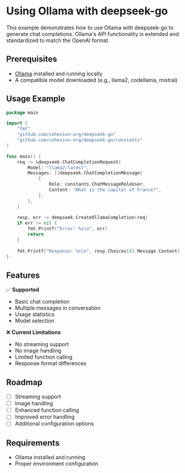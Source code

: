 # Using Ollama with deepseek-go
This example demonstrates how to use Ollama with deepseek-go to generate chat completions. Ollama's API functionality is extended and standardized to match the OpenAI format.

## Prerequisites

- [Ollama](https://ollama.ai/) installed and running locally
- A compatible model downloaded (e.g., llama2, codellama, mistral)

## Usage Example

```go
package main

import (
    "fmt"
    "github.com/cohesion-org/deepseek-go"
    "github.com/cohesion-org/deepseek-go/constants"
)

func main() {
    req := &deepseek.ChatCompletionRequest{
        Model: "llama2:latest",
        Messages: []deepseek.ChatCompletionMessage{
            {
                Role: constants.ChatMessageRoleUser,
                Content: "What is the capital of France?",
            },
        },
    }
    
    resp, err := deepseek.CreateOllamaCompletion(req)
    if err != nil {
        fmt.Printf("Error: %v\n", err)
        return
    }
    
    fmt.Printf("Response: %s\n", resp.Choices[0].Message.Content)
}
```

## Features

✅ **Supported**
- Basic chat completion
- Multiple messages in conversation
- Usage statistics
- Model selection

❌ **Current Limitations**
- No streaming support
- No image handling
- Limited function calling
- Response format differences

## Roadmap

- [ ] Streaming support
- [ ] Image handling
- [ ] Enhanced function calling
- [ ] Improved error handling
- [ ] Additional configuration options

## Requirements

- Ollama installed and running
- Proper environment configuration